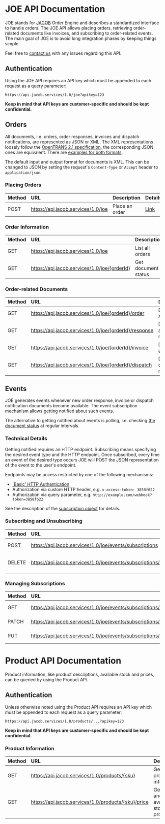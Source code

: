 
# JOE API Documentation

JOE stands for [JACOB](https://www.jacob.de/) Order Engine and describes a standardized interface to handle orders. The JOE API allows placing orders, retrieving order-related documents like invoices, and subscribing to order-related events. The main goal of JOE is to avoid long integration phases by keeping things simple.

Feel free to [contact us](mailto:joe.api@jacob.de) with any issues regarding this API.

## Authentication
Using the JOE API requires an API key which must be appended to each request as a query parameter:
```
https://api.jacob.services/1.0/joe?apikey=123
```

**Keep in mind that API keys are customer-specific and should be kept confidential.**

## Orders

All documents, i.e. orders, order responses, invoices and dispatch notifications, are represented as JSON or XML. The XML representations loosely follow the [OpenTRANS 2.1 specification](https://www.digital.iao.fraunhofer.de/de/publikationen/OpenTRANS21.html), the corresponding JSON ones are equivalent. There are [examples for both formats](orders/document_objects.md).

The default input and output format for documents is XML. This can be changed to JSON by setting the request's `Content-Type` or `Accept` header to `application/json`.

### Placing Orders
| Method | URL | Description | Details |
| :--- | :--- | :--- | :--- |
| POST | https://api.jacob.services/1.0/joe | Place an order | [Link](orders/place_order.md) |

### Order Information
| Method | URL | Description | Details |
| :--- | :--- | :--- | :--- |
| GET | https://api.jacob.services/1.0/joe | List all orders | [Link](orders/list_orders.md) |
| GET | https://api.jacob.services/1.0/joe/{orderId} | Get document status | [Link](orders/get_document_status.md) |

### Order-related Documents
| Method | URL | Description | Details |
| :--- | :--- | :--- | :--- |
| GET | https://api.jacob.services/1.0/joe/{orderId}/order | Download an order | [Link](orders/get_order.md) |
| GET | https://api.jacob.services/1.0/joe/{orderId}/response | Download an order response | [Link](orders/get_response.md) |
| GET | https://api.jacob.services/1.0/joe/{orderId}/invoice | Download an invoice | [Link](orders/get_invoice.md) |
| GET | https://api.jacob.services/1.0/joe/{orderId}/dispatch | Download a dispatch notification | [Link](orders/get_dispatch.md) |

## Events
JOE generates events whenever new order response, invoice or dispatch notification documents become available. The event subscription mechanism allows getting notified about such events.

The alternative to getting notified about events is polling, i.e. checking [the document status](orders/get_document_status.md) at regular intervals.
 

### Technical Details
Getting notified requires an HTTP endpoint. Subscribing means specifying the desired event type and the HTTP endpoint. Once subscribed, every time an event of the desired type occurs JOE will POST the JSON representation of the event to the user's endpoint.

Endpoints may be access restricted by one of the following mechanisms:
* ['Basic' HTTP Authentication](https://en.wikipedia.org/wiki/Basic_access_authentication)
* Authorization via custom HTTP header, e.g. `x-access-token: 3858f622`
* Authorization via query parameter, e.g. `http://example.com/webhook?token=3858f622`

See the description of the [subscription object](events/subscription_object.md) for details.

### Subscribing and Unsubscribing
| Method | URL | Description | Details |
| :--- | :--- | :--- | :--- |
| POST | https://api.jacob.services/1.0/joe/events/subscriptions | Subscribe to an event | [Link](events/subscribe.md) |
| DELETE | https://api.jacob.services/1.0/joe/events/subscriptions/{subId} | Unsubscribe from an event | [Link](events/unsubscribe.md) |

### Managing Subscriptions
| Method | URL | Description | Details |
| :--- | :--- | :--- | :--- |
| GET | https://api.jacob.services/1.0/joe/events/subscriptions/{subId} | Fetch a subscription | [Link](events/get_subscription.md) |
| PATCH | https://api.jacob.services/1.0/joe/events/subscriptions/{subId} | Change a subscription | [Link](events/change_subscription.md) |
| PUT | https://api.jacob.services/1.0/joe/events/subscriptions/{subId} | Replace a subscription | [Link](events/replace_subscription.md) |


# Product API Documentation

Product information, like product descriptions, available stock and prices, can be queried by using the Product API.

## Authentication
Unless otherwise noted using the Product API requires an API key which must be appended to each request as a query parameter:
```
https://api.jacob.services/1.0/products/...?apikey=123
```

**Keep in mind that API keys are customer-specific and should be kept confidential.**

### Product Information
| Method | URL | Description | Details |
| :--- | :--- | :--- | :--- |
| GET | https://api.jacob.services/1.0/products/{sku} | Get general product information | [Link](products/info.md) |
| GET | https://api.jacob.services/1.0/products/{sku}/price | Get price and available stock for a product | [Link](products/price.md) |
